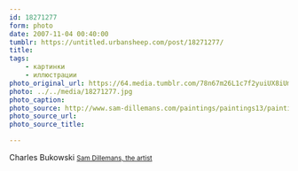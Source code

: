```yaml
---
id: 18271277
form: photo
date: 2007-11-04 00:40:00
tumblr: https://untitled.urbansheep.com/post/18271277/
title:
tags:
    - картинки
    - иллюстрации
photo_original_url: https://64.media.tumblr.com/78n67m26L1c7f2yuiUX8iUm5_400.jpg
photo: ../../media/18271277.jpg
photo_caption:
photo_source: http://www.sam-dillemans.com/paintings/paintings13/paintings13-01.htm
photo_source_url:
photo_source_title:

---
```


<p>Charles Bukowski <small><a href="http://www.sam-dillemans.com/paintings/paintings13/paintings13-01.htm">Sam Dillemans, the artist</a></small></p>
